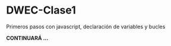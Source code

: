 # DWEC-Clase1

Primeros pasos con javascript, declaración de variables y bucles

**CONTINUARÁ ...**
